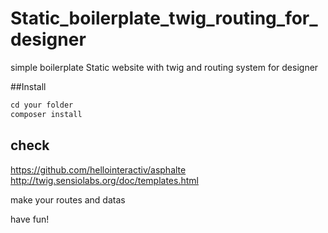 # Static_boilerplate_twig_routing_for_designer
simple boilerplate Static website with twig and routing system for designer

##Install
```php
cd your folder
composer install
```
## check 
https://github.com/hellointeractiv/asphalte
http://twig.sensiolabs.org/doc/templates.html

make your routes and datas

have fun!
